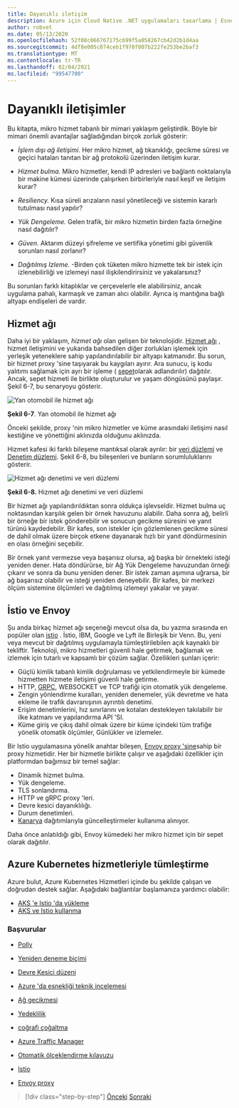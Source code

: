 ```yaml
---
title: Dayanıklı iletişim
description: Azure için Cloud Native .NET uygulamaları tasarlama | Esnek Iletişim
author: robvet
ms.date: 05/13/2020
ms.openlocfilehash: 52f08c066767175c699f5a058267cb42d2b1d4aa
ms.sourcegitcommit: 4df8e005c074ceb1f978f007b222fe253be2baf3
ms.translationtype: MT
ms.contentlocale: tr-TR
ms.lasthandoff: 02/04/2021
ms.locfileid: "99547700"
---
```

# <a name="resilient-communications"></a>Dayanıklı iletişimler

Bu kitapta, mikro hizmet tabanlı bir mimari yaklaşım geliştirdik. Böyle bir mimari önemli avantajlar sağladığından birçok zorluk gösterir:

- *İşlem dışı ağ iletişimi.* Her mikro hizmet, ağ tıkanıklığı, gecikme süresi ve geçici hataları tanıtan bir ağ protokolü üzerinden iletişim kurar.

- *Hizmet bulma.* Mikro hizmetler, kendi IP adresleri ve bağlantı noktalarıyla bir makine kümesi üzerinde çalışırken birbirleriyle nasıl keşif ve iletişim kurar?

- *Resiliency.* Kısa süreli arızaların nasıl yönetileceği ve sistemin kararlı tutulması nasıl yapılır?

- *Yük Dengeleme.* Gelen trafik, bir mikro hizmetin birden fazla örneğine nasıl dağıtılır?

- *Güven.* Aktarım düzeyi şifreleme ve sertifika yönetimi gibi güvenlik sorunları nasıl zorlanır?

- *Dağıtılmış Izleme.* -Birden çok tüketen mikro hizmette tek bir istek için izlenebilirliği ve izlemeyi nasıl ilişkilendirirsiniz ve yakalarsınız?

Bu sorunları farklı kitaplıklar ve çerçevelerle ele alabilirsiniz, ancak uygulama pahalı, karmaşık ve zaman alıcı olabilir. Ayrıca iş mantığına bağlı altyapı endişeleri de vardır.

## <a name="service-mesh"></a>Hizmet ağı

Daha iyi bir yaklaşım, *hizmet ağı* olan gelişen bir teknolojidir. [Hizmet ağı](https://www.nginx.com/blog/what-is-a-service-mesh/) , hizmet iletişimini ve yukarıda bahsedilen diğer zorlukları işlemek için yerleşik yeteneklere sahip yapılandırılabilir bir altyapı katmanıdır. Bu sorun, bir hizmet proxy 'sine taşıyarak bu kaygıları ayırır. Ara sunucu, iş kodu yalıtımı sağlamak için ayrı bir işleme ( [sepet](/azure/architecture/patterns/sidecar)olarak adlandırılır) dağıtılır. Ancak, sepet hizmeti ile birlikte oluşturulur ve yaşam döngüsünü paylaşır. Şekil 6-7, bu senaryoyu gösterir.

![Yan otomobil ile hizmet ağı](./media/service-mesh-with-side-car.png)

**Şekil 6-7**. Yan otomobil ile hizmet ağı

Önceki şekilde, proxy 'nin mikro hizmetler ve küme arasındaki iletişimi nasıl kestiğine ve yönettiğini aklınızda olduğunu aklınızda.

Hizmet kafesi iki farklı bileşene mantıksal olarak ayrılır: bir [veri düzlemi](https://blog.envoyproxy.io/service-mesh-data-plane-vs-control-plane-2774e720f7fc) ve [Denetim düzlemi](https://blog.envoyproxy.io/service-mesh-data-plane-vs-control-plane-2774e720f7fc). Şekil 6-8, bu bileşenleri ve bunların sorumluluklarını gösterir.

![Hizmet ağı denetimi ve veri düzlemi](./media/istio-control-and-data-plane.png)

**Şekil 6-8.** Hizmet ağı denetimi ve veri düzlemi

Bir hizmet ağı yapılandırıldıktan sonra oldukça işlevseldir. Hizmet bulma uç noktasından karşılık gelen bir örnek havuzunu alabilir. Daha sonra ağ, belirli bir örneğe bir istek gönderebilir ve sonucun gecikme süresini ve yanıt türünü kaydedebilir. Bir kafes, son istekler için gözlemlenen gecikme süresi de dahil olmak üzere birçok etkene dayanarak hızlı bir yanıt döndürmesinin en olası örneğini seçebilir.

Bir örnek yanıt vermezse veya başarısız olursa, ağ başka bir örnekteki isteği yeniden dener. Hata döndürürse, bir Ağ Yük Dengeleme havuzundan örneği çıkarır ve sonra da bunu yeniden dener. Bir istek zaman aşımına uğrarsa, bir ağ başarısız olabilir ve isteği yeniden deneyebilir. Bir kafes, bir merkezi ölçüm sistemine ölçümleri ve dağıtılmış izlemeyi yakalar ve yayar.

## <a name="istio-and-envoy"></a>İstio ve Envoy

Şu anda birkaç hizmet ağı seçeneği mevcut olsa da, bu yazma sırasında en popüler olan [istio](https://istio.io/docs/concepts/what-is-istio/) . İstio, IBM, Google ve Lyft ile Birleşik bir Venn. Bu, yeni veya mevcut bir dağıtılmış uygulamayla tümleştirilebilen açık kaynaklı bir tekliftir. Teknoloji, mikro hizmetleri güvenli hale getirmek, bağlamak ve izlemek için tutarlı ve kapsamlı bir çözüm sağlar. Özellikleri şunları içerir:

- Güçlü kimlik tabanlı kimlik doğrulaması ve yetkilendirmeyle bir kümede hizmetten hizmete iletişimi güvenli hale getirme.
- HTTP, [GRPC](https://grpc.io/), WEBSOCKET ve TCP trafiği için otomatik yük dengeleme.
- Zengin yönlendirme kuralları, yeniden denemeler, yük devretme ve hata ekleme ile trafik davranışının ayrıntılı denetimi.
- Erişim denetimlerini, hız sınırlarını ve kotaları destekleyen takılabilir bir ilke katmanı ve yapılandırma API 'SI.
- Küme giriş ve çıkış dahil olmak üzere bir küme içindeki tüm trafiğe yönelik otomatik ölçümler, Günlükler ve izlemeler.

Bir Istio uygulamasına yönelik anahtar bileşen, [Envoy proxy 'sine](https://www.envoyproxy.io/docs/envoy/latest/intro/what_is_envoy)sahip bir proxy hizmetidir. Her bir hizmetle birlikte çalışır ve aşağıdaki özellikler için platformdan bağımsız bir temel sağlar:

- Dinamik hizmet bulma.
- Yük dengeleme.
- TLS sonlandırma.
- HTTP ve gRPC proxy 'leri.
- Devre kesici dayanıklılığı.
- Durum denetimleri.
- [Kanarya](https://martinfowler.com/bliki/CanaryRelease.html) dağıtımlarıyla güncelleştirmeler kullanıma alınıyor.

Daha önce anlatıldığı gibi, Envoy kümedeki her mikro hizmet için bir sepet olarak dağıtılır.

## <a name="integration-with-azure-kubernetes-services"></a>Azure Kubernetes hizmetleriyle tümleştirme

Azure bulut, Azure Kubernetes Hizmetleri içinde bu şekilde çalışan ve doğrudan destek sağlar. Aşağıdaki bağlantılar başlamanıza yardımcı olabilir:

- [AKS 'e Istio 'da yükleme](/azure/aks/istio-install)
- [AKS ve Istio kullanma](/azure/aks/istio-scenario-routing)

### <a name="references"></a>Başvurular

- [Polly](https://dotnetfoundation.org/projects/polly)

- [Yeniden deneme biçimi](/azure/architecture/patterns/retry)

- [Devre Kesici düzeni](/azure/architecture/patterns/circuit-breaker)

- [Azure 'da esnekliği teknik incelemesi](https://azure.microsoft.com/mediahandler/files/resourcefiles/resilience-in-azure-whitepaper/Resilience%20in%20Azure.pdf)

- [Ağ gecikmesi](https://www.techopedia.com/definition/8553/network-latency)

- [Yedeklilik](/azure/architecture/guide/design-principles/redundancy)

- [coğrafi çoğaltma](/azure/sql-database/sql-database-active-geo-replication)

- [Azure Traffic Manager](/azure/traffic-manager/traffic-manager-overview)

- [Otomatik ölçeklendirme kılavuzu](/azure/architecture/best-practices/auto-scaling)

- [Istio](https://istio.io/docs/concepts/what-is-istio/)

- [Envoy proxy](https://www.envoyproxy.io/docs/envoy/latest/intro/what_is_envoy)

>[!div class="step-by-step"]
>[Önceki](infrastructure-resiliency-azure.md) 
> [Sonraki](monitoring-health.md)
